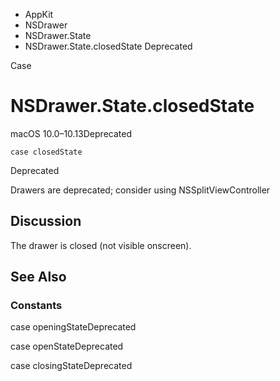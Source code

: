 

- AppKit
- NSDrawer
- NSDrawer.State
-  NSDrawer.State.closedState Deprecated

Case

# NSDrawer.State.closedState

macOS 10.0–10.13Deprecated

``` source
case closedState
```

Deprecated

Drawers are deprecated; consider using NSSplitViewController

## Discussion

The drawer is closed (not visible onscreen).

## See Also

### Constants

case openingStateDeprecated

case openStateDeprecated

case closingStateDeprecated

